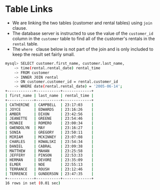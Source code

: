 # Table Links

- We are linking the two tables (customer and rental tables) using `join` clause.
- The database server is instructed to use the value of the `customer_id` column in the `customer` table to find all of the customer's rentals in the `rental` table.
- The `where ` clause below is not part of the join and is only included to keep the result set fairly small.

```bash
mysql> SELECT customer.first_name, customer.last_name,
    -> time(rental.rental_date) rental_time
    -> FROM customer
    -> INNER JOIN rental
    -> ON customer.customer_id = rental.customer_id
    -> WHERE date(rental.rental_date) = '2005-06-14';
+------------+-----------+-------------+
| first_name | last_name | rental_time |
+------------+-----------+-------------+
| CATHERINE  | CAMPBELL  | 23:17:03    |
| JOYCE      | EDWARDS   | 23:16:26    |
| AMBER      | DIXON     | 23:42:56    |
| JEANETTE   | GREENE    | 23:54:46    |
| MINNIE     | ROMERO    | 23:00:34    |
| GWENDOLYN  | MAY       | 23:16:27    |
| SONIA      | GREGORY   | 23:50:11    |
| MIRIAM     | MCKINNEY  | 23:07:08    |
| CHARLES    | KOWALSKI  | 23:54:34    |
| DANIEL     | CABRAL    | 23:09:38    |
| MATTHEW    | MAHAN     | 23:25:58    |
| JEFFERY    | PINSON    | 22:53:33    |
| HERMAN     | DEVORE    | 23:35:09    |
| ELMER      | NOE       | 22:55:13    |
| TERRANCE   | ROUSH     | 23:12:46    |
| TERRENCE   | GUNDERSON | 23:47:35    |
+------------+-----------+-------------+
16 rows in set (0.01 sec)
```

